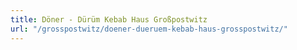 ```yaml
---
title: Döner - Dürüm Kebab Haus Großpostwitz
url: "/grosspostwitz/doener-dueruem-kebab-haus-grosspostwitz/"
---
```

